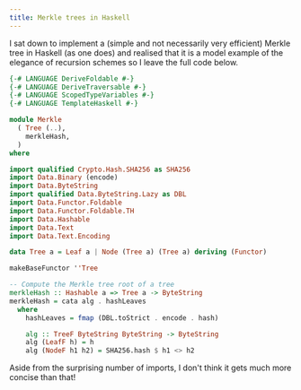 ```yaml
---
title: Merkle trees in Haskell
---
```


I sat down to implement a (simple and not necessarily very efficient) Merkle tree in Haskell (as one does)
and realised that it is a model example of the elegance of recursion schemes so I leave the full code
below.

```haskell
{-# LANGUAGE DeriveFoldable #-}
{-# LANGUAGE DeriveTraversable #-}
{-# LANGUAGE ScopedTypeVariables #-}
{-# LANGUAGE TemplateHaskell #-}

module Merkle
  ( Tree (..),
    merkleHash,
  )
where

import qualified Crypto.Hash.SHA256 as SHA256
import Data.Binary (encode)
import Data.ByteString
import qualified Data.ByteString.Lazy as DBL
import Data.Functor.Foldable
import Data.Functor.Foldable.TH
import Data.Hashable
import Data.Text
import Data.Text.Encoding

data Tree a = Leaf a | Node (Tree a) (Tree a) deriving (Functor)

makeBaseFunctor ''Tree

-- Compute the Merkle tree root of a tree
merkleHash :: Hashable a => Tree a -> ByteString
merkleHash = cata alg . hashLeaves
  where
    hashLeaves = fmap (DBL.toStrict . encode . hash)

    alg :: TreeF ByteString ByteString -> ByteString
    alg (LeafF h) = h
    alg (NodeF h1 h2) = SHA256.hash $ h1 <> h2
```

Aside from the surprising number of imports, I don't think it gets much more concise than that!
